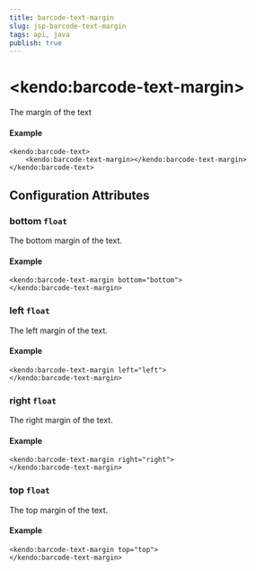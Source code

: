 ```yaml
---
title: barcode-text-margin
slug: jsp-barcode-text-margin
tags: api, java
publish: true
---
```


# \<kendo:barcode-text-margin\>

The margin of the text

#### Example
    <kendo:barcode-text>
        <kendo:barcode-text-margin></kendo:barcode-text-margin>
    </kendo:barcode-text>

## Configuration Attributes

### bottom `float`

The bottom margin of the text.

#### Example
    <kendo:barcode-text-margin bottom="bottom">
    </kendo:barcode-text-margin>

### left `float`

The left margin of the text.

#### Example
    <kendo:barcode-text-margin left="left">
    </kendo:barcode-text-margin>

### right `float`

The right margin of the text.

#### Example
    <kendo:barcode-text-margin right="right">
    </kendo:barcode-text-margin>

### top `float`

The top margin of the text.

#### Example
    <kendo:barcode-text-margin top="top">
    </kendo:barcode-text-margin>

 
